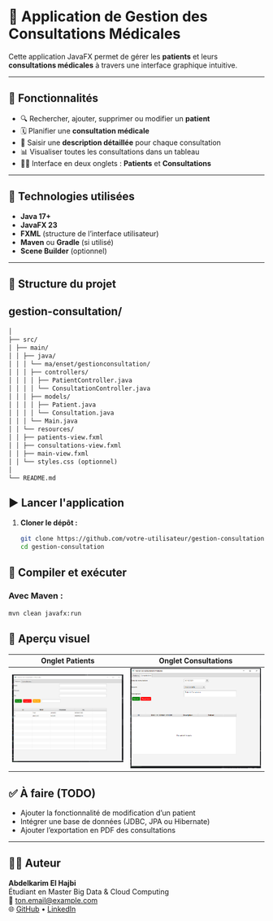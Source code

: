 # 🏥 Application de Gestion des Consultations Médicales

Cette application JavaFX permet de gérer les **patients** et leurs **consultations médicales** à travers une interface graphique intuitive.

---

## 📌 Fonctionnalités

- 🔍 Rechercher, ajouter, supprimer ou modifier un **patient**
- 🗓️ Planifier une **consultation médicale**
- 🧾 Saisir une **description détaillée** pour chaque consultation
- 📊 Visualiser toutes les consultations dans un tableau
- 🧑‍⚕️ Interface en deux onglets : **Patients** et **Consultations**

---

## 🎯 Technologies utilisées

- **Java 17+**
- **JavaFX 23**
- **FXML** (structure de l’interface utilisateur)
- **Maven** ou **Gradle** (si utilisé)
- **Scene Builder** (optionnel)

---

## 📁 Structure du projet

## gestion-consultation/
```
│
├── src/
│ ├── main/
│ │ ├── java/
│ │ │ └── ma/enset/gestionconsultation/
│ │ │ ├── controllers/
│ │ │ │ ├── PatientController.java
│ │ │ │ └── ConsultationController.java
│ │ │ ├── models/
│ │ │ │ ├── Patient.java
│ │ │ │ └── Consultation.java
│ │ │ └── Main.java
│ │ └── resources/
│ │ ├── patients-view.fxml
│ │ ├── consultations-view.fxml
│ │ ├── main-view.fxml
│ │ └── styles.css (optionnel)
│
└── README.md
```

## ▶️ Lancer l'application

1. **Cloner le dépôt :**
   ```bash
   git clone https://github.com/votre-utilisateur/gestion-consultation.git
   cd gestion-consultation

## 🚀 Compiler et exécuter

### Avec Maven :

```bash
mvn clean javafx:run
```
## 📸 Aperçu visuel

| Onglet Patients                                                          | Onglet Consultations                           |
|--------------------------------------                                    |------------------------------------------------|
| ![Patients](screenshots/Patient.PNG)                                      | ![Consultations](screenshots/consultation.PNG) |




## ✅ À faire (TODO)

- Ajouter la fonctionnalité de modification d’un patient
- Intégrer une base de données (JDBC, JPA ou Hibernate)
- Ajouter l’exportation en PDF des consultations

---

## 🧑‍💻 Auteur

**Abdelkarim El Hajbi**  
Étudiant en Master Big Data & Cloud Computing  
📧 [ton.email@example.com](mailto:abdelkarimelhajbi@gmail.com)  
🌐 [GitHub](https://github.com/Elhajbi) • [LinkedIn](https://www.linkedin.com/in/abdelkarim-el-hajbi-65b783160/)

